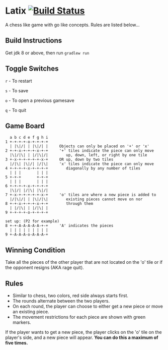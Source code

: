 # Latix [![Build Status](https://travis-ci.org/Atoiks-Games/Latix.svg?branch=master)](https://travis-ci.org/Atoiks-Games/Latix)

A chess like game with go like concepts. Rules are listed below...

## Build Instructions

Get jdk 8 or above, then run `gradlew run`

## Toggle Switches

`r` - To restart

`s` - To save

`o` - To open a previous gamesave

`q` - To quit

## Game Board

```
  a b c d e f g h i
1 +-+-+-+-o-+-+-+-+
  | |\|/| | |\|/| |     Objects can only be placed on '+' or 'x'
2 +-+-x-+-+-+-x-+-+     '+' tiles indicate the piece can only move
  |\|/|\| | |/|\|/|        up, down, left, or right by one tile
3 +-x-+-+-+-+-+-x-+     OR up, down by two tiles
  |/|\| |\|/| |/|\|     'x' tiles indicate the piece can only move
4 +-+-+-+-x-+-+-+-+        diagonally by any number of tiles
  | | |       | | |
5 +-+-+       +-+-+
  | | |       | | |
6 +-+-+-+-x-+-+-+-+
  |\|/| |/|\| |\|/|
7 +-x-+-+-+-+-+-x-+     'o' tiles are where a new piece is added to
  |/|\|/| | |\|/|\|        existing pieces cannot move on nor
8 +-+-x-+-+-+-x-+-+        through them
  | |/|\| | |/|\| |
9 +-+-+-+-o-+-+-+-+

set up: (P2 for example)
8 +-+-A-A-A-A-A-+-+     'A' indicates the pieces
  | | | | | | | | |
9 +-A-A-A-o-A-A-A-+
```

## Winning Condition

Take all the pieces of the other player that are not located on the 'o' tile or
if the opponent resigns (AKA rage quit).

## Rules

* Similar to chess, two colors, red side always starts first.
* The rounds alternate between the two players.
* On each round, the player can choose to either get a new piece or move an existing piece.
* The movement restrictions for each piece are shown with green markers.

If the player wants to get a new piece, the player clicks on the 'o' tile on the player's side, and a new piece will appear. __You can do this a maximum of five times.__
